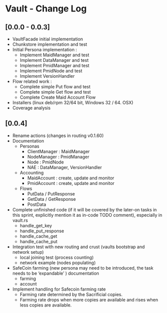 # Vault - Change Log

## [0.0.0 - 0.0.3]
- VaultFacade initial implementation
- Chunkstore implementation and test
- Initial Persona implementation :
    - Implement MaidManager and test
    - Implement DataManager and test
    - Implement PmidManager and test
    - Implement PmidNode and test
    - Implement VersionHandler
- Flow related work :
    - Complete simple Put flow and test
    - Complete simple Get flow and test
    - Complete Create Maid Account Flow
- Installers (linux deb/rpm 32/64 bit, Windows 32 / 64. OSX)
- Coverage analysis

## [0.0.4]
- Rename actions (changes in routing v0.1.60)
- Documentation
    - Personas
        - ClientManager : MaidManager
        - NodeManager : PmidManager
        - Node : PmidNode
        - NAE : DataManager, VersionHandler
    - Accounting
        - MaidAccount : create, update and monitor
        - PmidAccount : create, update and monitor
    - Flows
        - PutData / PutResponse
        - GetData / GetResponse
        - PostData
- Complete unfinished code (if it will be covered by the later-on tasks in this sprint, explicitly mention it as in-code TODO comment), especially in vault.rs
    - handle_get_key
    - handle_put_response
    - handle_cache_get
    - handle_cache_put
- Integration test with new routing and crust (vaults bootstrap and network setup)
    - local joining test (process counting)
    - network example (nodes populating)
- SafeCoin farming (new persona may need to be introduced, the task needs to be ‘expandable’ ) documentation
    - farming
    - account
- Implement handling for Safecoin farming rate
    - Farming rate determined by the Sacrificial copies.  
    - Farming rate drops when more copies are available and rises when less copies are available.
